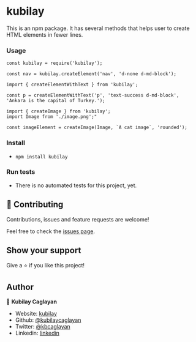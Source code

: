 # kubilay

This is an npm package. It has several methods that helps user to create HTML elements in fewer lines.

### Usage

```
const kubilay = require('kubilay');

const nav = kubilay.createElement('nav', 'd-none d-md-block');
```

```
import { createElementWithText } from 'kubilay';

const p = createElementWithText('p', 'text-success d-md-block', 'Ankara is the capital of Turkey.');
```

```
import { createImage } from 'kubilay';
import Image from './image.png';"

const imageElement = createImage(Image, `A cat image`, 'rounded');
```

### Install

- `npm install kubilay`

### Run tests

- There is no automated tests for this project, yet.

## 🤝 Contributing

Contributions, issues and feature requests are welcome!

Feel free to check the [issues page](https://github.com/kubilaycaglayan/kubilay/issues).

## Show your support

Give a ⭐️ if you like this project!

## Author

👤 **Kubilay Caglayan**

- Website: [kubilay](https://kubilaycaglayan.com)
- Github: [@kubilaycaglayan](https://github.com/kubilaycaglayan)
- Twitter: [@kbcaglayan](https://twitter.com/kbcaglayan)
- Linkedin: [linkedin](https://linkedin.com/in/kubilaycaglayan)
